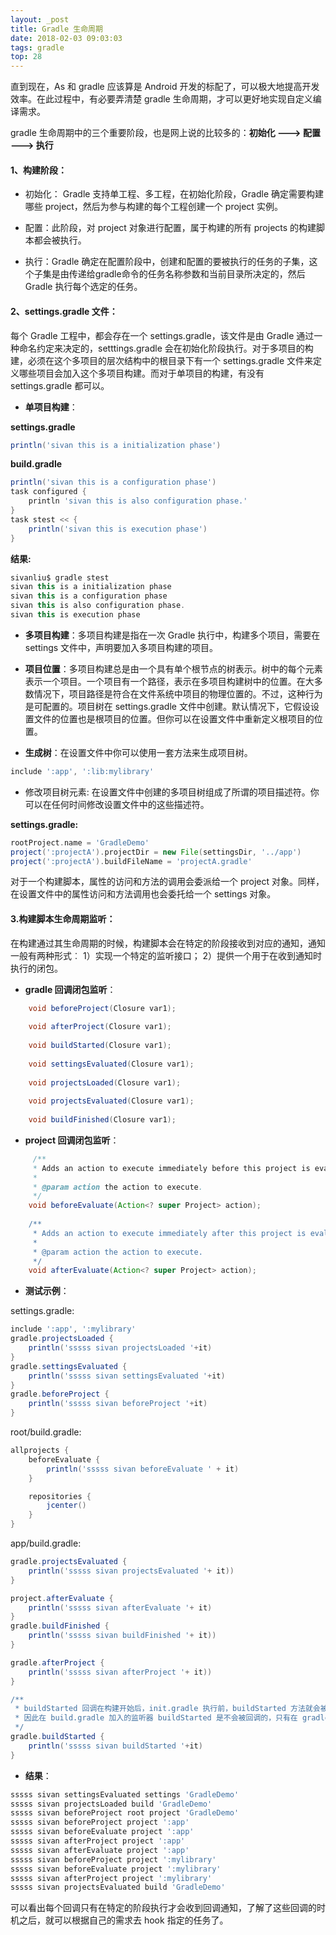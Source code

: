 ```yaml
---
layout: _post
title: Gradle 生命周期
date: 2018-02-03 09:03:03
tags: gradle
top: 28
---
```


直到现在，As 和 gradle 应该算是 Android 开发的标配了，可以极大地提高开发效率。在此过程中，有必要弄清楚 gradle 生命周期，才可以更好地实现自定义编译需求。

gradle 生命周期中的三个重要阶段，也是网上说的比较多的：**初始化 ---> 配置 ---> 执行**

#### 1、构建阶段：
- 初始化： Gradle 支持单工程、多工程，在初始化阶段，Gradle 确定需要构建哪些 project，然后为参与构建的每个工程创建一个 project 实例。

- 配置：此阶段，对 project 对象进行配置，属于构建的所有 projects 的构建脚本都会被执行。

- 执行：Gradle 确定在配置阶段中，创建和配置的要被执行的任务的子集，这个子集是由传递给gradle命令的任务名称参数和当前目录所决定的，然后 Gradle 执行每个选定的任务。

#### 2、settings.gradle 文件：

每个 Gradle 工程中，都会存在一个 settings.gradle，该文件是由 Gradle 通过一种命名约定来决定的，setttings.gradle 会在初始化阶段执行。对于多项目的构建，必须在这个多项目的层次结构中的根目录下有一个 settings.gradle 文件来定义哪些项目会加入这个多项目构建。而对于单项目的构建，有没有 settings.gradle 都可以。

* **单项目构建**：  

**settings.gradle**

```groovy
println('sivan this is a initialization phase')
```
**build.gradle**

```groovy
println('sivan this is a configuration phase')
task configured {
    println 'sivan this is also configuration phase.'
}
task stest << {
    println('sivan this is execution phase')
}
```

**结果:**

```groovy
sivanliu$ gradle stest
sivan this is a initialization phase
sivan this is a configuration phase
sivan this is also configuration phase.
sivan this is execution phase
```

- **多项目构建**：多项目构建是指在一次 Gradle 执行中，构建多个项目，需要在 settings 文件中，声明要加入多项目构建的项目。

- **项目位置**：多项目构建总是由一个具有单个根节点的树表示。树中的每个元素表示一个项目。一个项目有一个路径，表示在多项目构建树中的位置。在大多数情况下，项目路径是符合在文件系统中项目的物理位置的。不过，这种行为是可配置的。项目树在 settings.gradle 文件中创建。默认情况下，它假设设置文件的位置也是根项目的位置。但你可以在设置文件中重新定义根项目的位置。

- **生成树**：在设置文件中你可以使用一套方法来生成项目树。

```groovy
include ':app', ':lib:mylibrary'
```
- 修改项目树元素: 在设置文件中创建的多项目树组成了所谓的项目描述符。你可以在任何时间修改设置文件中的这些描述符。

**settings.gradle:**

```groovy
rootProject.name = 'GradleDemo'
project(':projectA').projectDir = new File(settingsDir, '../app')
project(':projectA').buildFileName = 'projectA.gradle'
```
对于一个构建脚本，属性的访问和方法的调用会委派给一个 project 对象。同样，在设置文件中的属性访问和方法调用也会委托给一个 settings 对象。

#### 3.构建脚本生命周期监听：
在构建通过其生命周期的时候，构建脚本会在特定的阶段接收到对应的通知，通知一般有两种形式︰
1）实现一个特定的监听接口；
2）提供一个用于在收到通知时执行的闭包。

- **gradle 回调闭包监听**：

```groovy
    void beforeProject(Closure var1);
    
    void afterProject(Closure var1);
    
    void buildStarted(Closure var1);
    
    void settingsEvaluated(Closure var1);
    
    void projectsLoaded(Closure var1);
    
    void projectsEvaluated(Closure var1);
    
    void buildFinished(Closure var1);
```

- **project 回调闭包监听**：

```groovy
     /**
     * Adds an action to execute immediately before this project is evaluated.
     *
     * @param action the action to execute.
     */
    void beforeEvaluate(Action<? super Project> action);
    
    /**
     * Adds an action to execute immediately after this project is evaluated.
     *
     * @param action the action to execute.
     */
    void afterEvaluate(Action<? super Project> action);
```

- **测试示例**：

settings.gradle:

```groovy
include ':app', ':mylibrary'
gradle.projectsLoaded {
    println('sssss sivan projectsLoaded '+it)
}
gradle.settingsEvaluated {
    println('sssss sivan settingsEvaluated '+it)
}
gradle.beforeProject {
    println('sssss sivan beforeProject '+it)
}
```

root/build.gradle:

```groovy
allprojects {
    beforeEvaluate {
        println('sssss sivan beforeEvaluate ' + it)
    }

    repositories {
        jcenter()
    }
}
```

app/build.gradle:

```groovy
gradle.projectsEvaluated {
    println('sssss sivan projectsEvaluated '+ it))
}

project.afterEvaluate {
    println('sssss sivan afterEvaluate '+ it)
}
gradle.buildFinished {
    println('sssss sivan buildFinished '+ it))
}

gradle.afterProject {
    println('sssss sivan afterProject '+ it))
}

/**
 * buildStarted 回调在构建开始后，init.gradle 执行前，buildStarted 方法就会被回调，
 * 因此在 build.gradle 加入的监听器 buildStarted 是不会被回调的，只有在 gradle 内部注册的才会回调
 */
gradle.buildStarted {
    println('sssss sivan buildStarted '+it)
}
```

- **结果**：

```groovy
sssss sivan settingsEvaluated settings 'GradleDemo'
sssss sivan projectsLoaded build 'GradleDemo'
sssss sivan beforeProject root project 'GradleDemo'
sssss sivan beforeProject project ':app'
sssss sivan beforeEvaluate project ':app'
sssss sivan afterProject project ':app'
sssss sivan afterEvaluate project ':app'
sssss sivan beforeProject project ':mylibrary'
sssss sivan beforeEvaluate project ':mylibrary'
sssss sivan afterProject project ':mylibrary'
sssss sivan projectsEvaluated build 'GradleDemo'
```

可以看出每个回调只有在特定的阶段执行才会收到回调通知，了解了这些回调的时机之后，就可以根据自己的需求去 hook 指定的任务了。









